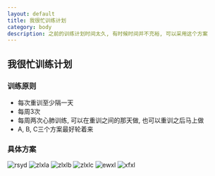 ```yaml
---
layout: default
title: 我很忙训练计划
category: body
description: 之前的训练计划时间太久, 有时候时间并不充裕, 可以采用这个方案
---
```



## 我很忙训练计划

### 训练原则

* 每次重训至少隔一天
* 每周3次
* 每周两次心肺训练, 可以在重训之间的那天做, 也可以重训之后马上做
* A, B, C三个方案最好轮着来

### 具体方案

![rsyd](http://ronnie.wang/images/bd/rsyd.png)
![zlxla](http://ronnie.wang/images/bd/zlxla.png)
![zlxlb](http://ronnie.wang/images/bd/zlxlb.png)
![zlxlc](http://ronnie.wang/images/bd/zlxlc.png)
![ewxl](http://ronnie.wang/images/bd/ewxl.png)
![xfxl](http://ronnie.wang/images/bd/xfxl.png)

